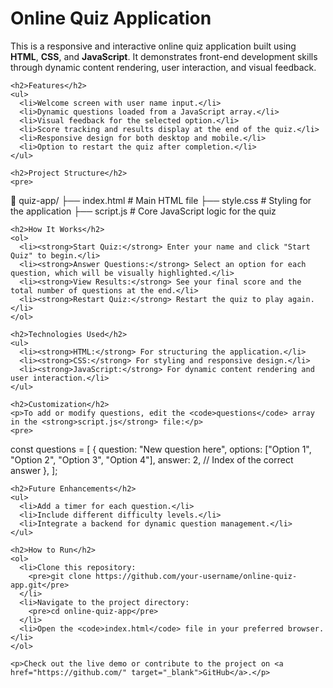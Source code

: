 <!DOCTYPE html>
<html lang="en">
<head>
  <meta charset="UTF-8">
  <meta name="viewport" content="width=device-width, initial-scale=1.0">
  <title>Online Quiz Application - Description</title>
</head>
<body>
  <div>
    <h1>Online Quiz Application</h1>
    <p>This is a responsive and interactive online quiz application built using <strong>HTML</strong>, <strong>CSS</strong>, and <strong>JavaScript</strong>. It demonstrates front-end development skills through dynamic content rendering, user interaction, and visual feedback.</p>

    <h2>Features</h2>
    <ul>
      <li>Welcome screen with user name input.</li>
      <li>Dynamic questions loaded from a JavaScript array.</li>
      <li>Visual feedback for the selected option.</li>
      <li>Score tracking and results display at the end of the quiz.</li>
      <li>Responsive design for both desktop and mobile.</li>
      <li>Option to restart the quiz after completion.</li>
    </ul>

    <h2>Project Structure</h2>
    <pre>
📁 quiz-app/
├── index.html       # Main HTML file
├── style.css        # Styling for the application
├── script.js        # Core JavaScript logic for the quiz
    </pre>

    <h2>How It Works</h2>
    <ol>
      <li><strong>Start Quiz:</strong> Enter your name and click "Start Quiz" to begin.</li>
      <li><strong>Answer Questions:</strong> Select an option for each question, which will be visually highlighted.</li>
      <li><strong>View Results:</strong> See your final score and the total number of questions at the end.</li>
      <li><strong>Restart Quiz:</strong> Restart the quiz to play again.</li>
    </ol>

    <h2>Technologies Used</h2>
    <ul>
      <li><strong>HTML:</strong> For structuring the application.</li>
      <li><strong>CSS:</strong> For styling and responsive design.</li>
      <li><strong>JavaScript:</strong> For dynamic content rendering and user interaction.</li>
    </ul>

    <h2>Customization</h2>
    <p>To add or modify questions, edit the <code>questions</code> array in the <strong>script.js</strong> file:</p>
    <pre>
const questions = [
  {
    question: "New question here",
    options: ["Option 1", "Option 2", "Option 3", "Option 4"],
    answer: 2, // Index of the correct answer
  },
];
    </pre>

    <h2>Future Enhancements</h2>
    <ul>
      <li>Add a timer for each question.</li>
      <li>Include different difficulty levels.</li>
      <li>Integrate a backend for dynamic question management.</li>
    </ul>

    <h2>How to Run</h2>
    <ol>
      <li>Clone this repository:
        <pre>git clone https://github.com/your-username/online-quiz-app.git</pre>
      </li>
      <li>Navigate to the project directory:
        <pre>cd online-quiz-app</pre>
      </li>
      <li>Open the <code>index.html</code> file in your preferred browser.</li>
    </ol>

    <p>Check out the live demo or contribute to the project on <a href="https://github.com/" target="_blank">GitHub</a>.</p>
  </div>
</body>
</html>
